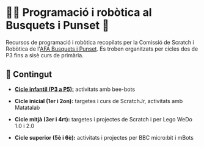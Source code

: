 # 👩‍💻 Programació i robòtica al Busquets i Punset :robot:
Recursos de programació i robòtica recopilats per la Comissió de Scratch i Robòtica de l'[AFA Busquets i Punset](https://ampabip.wordpress.com/).
Es troben organitzats per cicles des de P3 fins a sisè curs de primària.

## :open_file_folder: Contingut



- [**Cicle infantil (P3 a P5):**](https://github.com/Scratch-BiP/Recursos/tree/master/Cicle%20infantil) activitats amb bee-bots

- **Cicle inicial (1er i 2on):** targetes i curs de ScratchJr, activitats amb Matatalab

- **Cicle mitjà (3er i 4rt):** targetes i projectes de Scratch i per Lego WeDo 1.0 i 2.0

- **Cicle superior (5è i 6è):** activitats i projectes per BBC micro:bit i mBots
